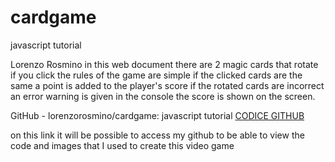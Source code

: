 # cardgame
javascript tutorial 


Lorenzo Rosmino
in this web document there are 2 magic cards that rotate if you click
the rules of the game are simple if the clicked cards are the same a point is added to the player's score if the rotated cards are incorrect an error warning is given in the console the score is shown on the screen.

GitHub - lorenzorosmino/cardgame: javascript tutorial
[CODICE GITHUB](https://github.com/lorenzorosmino/cardgame)


on this link it will be possible to access my github to be able to view the code and images that I used to create this video game




